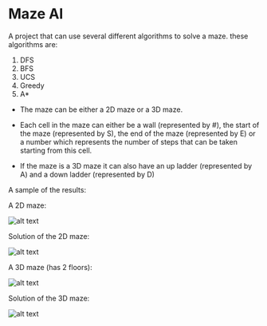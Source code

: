 # Maze AI

A project that can use several different algorithms to solve a maze.
these algorithms are:

1. DFS
2. BFS
3. UCS
4. Greedy
5. A*

- The maze can be either a 2D maze or a 3D maze.

- Each cell in the maze can either be a wall (represented by #), the start of the maze (represented by S), 
  the end of the maze (represented by E) or a number which represents the number of steps that can be taken 
  starting from this cell.

- If the maze is a 3D maze it can also have an up ladder (represented by A) and a down ladder (represented by D)

A sample of the results:

A 2D maze:

![alt text](https://github.com/goodking159/Maze-AI/blob/master/result%20samples/Maze%201.png "A 2D maze")

Solution of the 2D maze:

![alt text](https://github.com/goodking159/Maze-AI/blob/master/result%20samples/Solution%201.png "2D mze solution")

A 3D maze (has 2 floors):

![alt text](https://github.com/goodking159/Maze-AI/blob/master/result%20samples/Maze%202.png "A 3D maze")

Solution of the 3D maze:

![alt text](https://github.com/goodking159/Maze-AI/blob/master/result%20samples/Solution%202.png "3D mze solution")